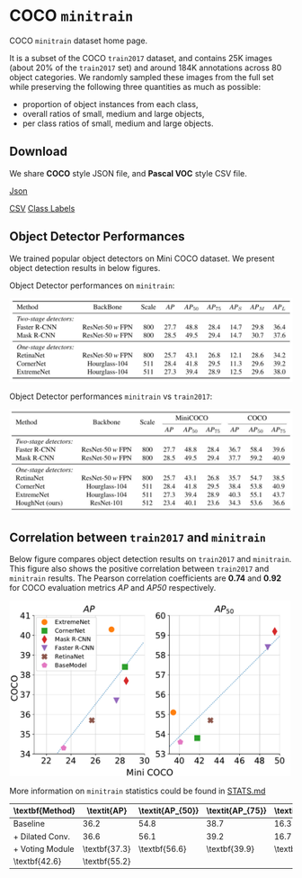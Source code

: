# COCO `minitrain`

COCO `minitrain` dataset home page.

It is a subset of the COCO `train2017` dataset, and contains 25K images (about 20% of the `train2017` set) and  around 184K annotations across 80 object categories. We randomly sampled these images from the full set while preserving the following three quantities as much as possible:
* proportion of object instances from each class,
* overall ratios of small, medium and large objects,
* per class ratios of small, medium and large objects.

## Download
We share **COCO** style JSON file, and **Pascal VOC** style CSV file.

[Json](https://drive.google.com/open?id=1lezhgY4M_Ag13w0dEzQ7x_zQ_w0ohjin)

[CSV](https://drive.google.com/open?id=1i12p23cXlqp1QrXjAD_vu467r4q67Mq9) [Class Labels](https://drive.google.com/file/d/1xmjxfdnFxZnD1IFpkpj2Yub9Wvv97-Kd/view?usp=sharing) 

## Object Detector Performances

We trained popular object detectors on Mini COCO dataset. We present object detection results in below figures.

Object Detector performances on `minitrain`:

![obj_det_minicoco](/figures/minicoco_det.png)


Object Detector performances `minitrain` vs `train2017`:

![obj_det_minicoco](/figures/minicoco_det_compare.png)

## Correlation between `train2017` and `minitrain`

Below figure compares object detection results on `train2017` and `minitrain`. This figure also shows the positive correlation between `train2017` and `minitrain` results. The Pearson correlation coefficients are **0.74** and **0.92** for COCO evaluation metrics *AP* and *AP50* respectively.

<img src="/figures/pearson.png" width="500">

More information on `minitrain` statistics could be found in [STATS.md](STATS.md)


| \\textbf\{Method\} | \\textit\{AP\}    | \\textit\{AP$\_\{50\}$\} | \\textit\{AP$\_\{75\}$\} | \\textit\{AP$\_S$\} | \\textit\{AP$\_M$\} | \\textit\{AP$\_L$\} |
|--------------------|-------------------|--------------------------|--------------------------|---------------------|---------------------|---------------------|
| Baseline           | 36\.2             | 54\.8                    | 38\.7                    | 16\.3               | 41\.6               | 52\.3               |
| \+ Dilated Conv\.  | 36\.6             | 56\.1                    | 39\.2                    | 16\.7               | 42\.0               | 53\.6               |
| \+ Voting Module   | \\textbf\{37\.3\} | \\textbf\{56\.6\}        | \\textbf\{39\.9\}        | \\textbf\{16\.8\}   |                     |
| \\textbf\{42\.6\}  | \\textbf\{55\.2\} |
